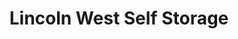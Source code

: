 ---
title: "Lincoln West Self Storage"
url: /ephrata/lincoln-west-self-storage/
shop: storage rental
---